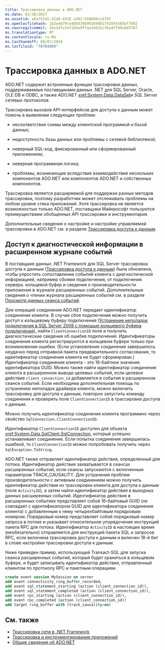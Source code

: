 ```yaml
---
title: Трассировка данных в ADO.NET
ms.date: 03/30/2017
ms.assetid: a6a752a5-d2a9-4335-a382-b58690ccb79f
ms.openlocfilehash: 1b2ee679ce4b0d39b993b9081f428fe585ef7d92
ms.sourcegitcommit: d2e1dfa7ef2d4e9ffae3d431cf6a4ffd9c8d378f
ms.translationtype: MT
ms.contentlocale: ru-RU
ms.lasthandoff: 09/07/2019
ms.locfileid: "70784889"
---
```

# <a name="data-tracing-in-adonet"></a>Трассировка данных в ADO.NET

ADO.NET содержит встроенные функции трассировки данных, поддерживаемые поставщиками данных .NET для SQL Server, Oracle, OLE DB и ODBC, а также ADO.NET <xref:System.Data.DataSet>и SQL Server сетевых протоколов.

Трассировка вызовов API-интерфейсов для доступа к данным может помочь в выявлении следующих проблем:

- несоответствие схемы между клиентской программой и базой данных;

- недоступность базы данных или проблемы с сетевой библиотекой;

- неверный SQL-код, фиксированный или сформированный приложением;

- неверная программная логика;

- проблемы, возникающие вследствие взаимодействия нескольких компонентов ADO.NET или компонентов ADO.NET и собственных компонентов.

Трассировка является расширяемой для поддержки разных методов трассировки, поэтому разработчик может отслеживать проблемы на любом уровне стека приложений. Хотя трассировка не является возможностью только ADO.NET, поставщики Майкрософт пользуются преимуществами обобщенных API трассировки и инструментария.

Дополнительные сведения о настройке и настройке управляемой трассировки в ADO.NET см. в разделе [Трассировка доступа к данным](https://docs.microsoft.com/previous-versions/sql/sql-server-2012/hh880086(v=msdn.10)).

## <a name="accessing-diagnostic-information-in-the-extended-events-log"></a>Доступ к диагностической информации в расширенном журнале событий

В поставщике данных .NET Framework для SQL Server трассировка доступа к данным ([Трассировка доступа к данным](https://docs.microsoft.com/previous-versions/sql/sql-server-2012/hh880086(v=msdn.10))) была обновлена, чтобы упростить сопоставление событий клиента с диагностической информацией, например сбоями подключения, от подключения сервера. кольцевой буфер и сведения о производительности приложения в журнале расширенных событий. Дополнительные сведения о чтении журнала расширенных событий см. в разделе [Просмотр данных сеанса событий](https://docs.microsoft.com/previous-versions/sql/sql-server-2012/hh710068(v=sql.110)).

Для операций соединения ADO.NET передает идентификатор соединения клиента. В случае сбоя подключения можно получить доступ к кольцевому буферу подключения ([Устранение неполадок подключения в SQL Server 2008 с помощью кольцевого буфера подключения](https://go.microsoft.com/fwlink/?LinkId=207752)), найти `ClientConnectionID` поле и получить диагностические сведения об ошибке подключения. Идентификаторы соединения клиента регистрируются в кольцевом буфере только при возникновении ошибки. (Если установление соединения завершилось неудачно перед отправкой пакета предварительного согласования, то идентификатор соединения клиента не будет сформирован.) Идентификатор соединения клиента - это 16-байтное значение идентификатора GUID. Можно также найти идентификатор соединения клиента в расширенном выводе целевых событий, если целевое действие `client_connection_id` добавляется в события в расширенном сеансе событий. Если необходима дополнительная помощь по устранению неполадок драйвера клиента, можно включить трассировку для доступа к данным, повторно запустить команду соединения и проверить поле `ClientConnectionID` в трассировке доступа к данным.

Можно получить идентификатор соединения клиента программно через свойство `SqlConnection.ClientConnectionID`.

Идентификатор `ClientConnectionID` доступен для объекта <xref:System.Data.SqlClient.SqlConnection>, который успешно устанавливает соединение. Если попытка соединения завершилась ошибкой, то `ClientConnectionID` можно попробовать получить через `SqlException.ToString`.

ADO.NET также отправляет идентификатор действия, определенный для потока. Идентификатор действия захватывается в сеансах расширенных событий, если сеансы запускаются с включенным параметром TRACK_CAUSALITY. Для устранения проблем производительности с активным соединением можно получить идентификатор действия из трассировки клиента для доступа к данным (поле `ActivityID`), а затем найти идентификатор действия в выходных данных расширенных событий. Идентификатор действия в расширенных событиях представляет собой 16-байтовый GUID (не совпадает с идентификатором GUID для идентификатора соединения клиента) с добавленным к нему четырехбайтовым порядковым номером. Порядковый номер представляет собой порядковый номер запроса в потоке и указывает относительное упорядочение инструкций пакета RPC для потока. Идентификатор `ActivityID` в настоящее время (необязательно) отправляется для инструкций пакета SQL и запросов RPC, если включена трассировка доступа к данным и включен 18-й бит в слове настройки трассировки доступа к данным.

Ниже приведен пример, использующий Transact-SQL для запуска сеанса расширенных событий, который будет храниться в кольцевом буфере, и будет записывать идентификатор действия, отправленный клиентом по протоколу RPC и пакетным операциям.

```sql
create event session MySession on server
add event connectivity_ring_buffer_recorded,
add event sql_statement_starting (action (client_connection_id)),
add event sql_statement_completed (action (client_connection_id)),
add event rpc_starting (action (client_connection_id)),
add event rpc_completed (action (client_connection_id))
add target ring_buffer with (track_causality=on)
```

## <a name="see-also"></a>См. также

- [Трассировка сети в .NET Framework](../../network-programming/network-tracing.md)
- [Трассировка и инструментирование приложений](../../debug-trace-profile/tracing-and-instrumenting-applications.md)
- [Общие сведения об ADO.NET](ado-net-overview.md)
